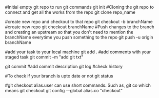 #Initial empty git repo to run git commands
git init
#Cloning the git repo to connect and get all the works from the repo 
git clone repo_name

#create new repo and checkout to that repo
git checkout -b branchName
#create new repo
git checkout branchName
#Push changes to the branch and creating an upstream so that you don't need to mention the branchName everytime you push something to the repo
git push -u origin branchName

#add your task to your local machine
git add .
#add comments with your staged task
git commit -m "add git txt"

git commit #add commit description
git log #check history

#To check if your branch is upto date or not
git status

#git checkout alias.user can use short commands. Such as, git co which means git checkout
git config --global alias.co "checkout" 